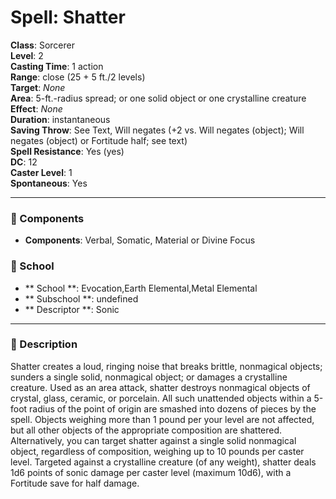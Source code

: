 
# Spell: Shatter
**Class**: Sorcerer  
**Level**: 2  
**Casting Time**: 1 action  
**Range**: close (25 + 5 ft./2 levels)  
**Target**: _None_  
**Area**: 5-ft.-radius spread; or one solid object or one crystalline creature  
**Effect**: _None_  
**Duration**: instantaneous  
**Saving Throw**: See Text, Will negates (+2 vs. Will negates (object); Will negates (object) or Fortitude half; see text)  
**Spell Resistance**: Yes (yes)  
**DC**: 12  
**Caster Level**: 1  
**Spontaneous**: Yes

---

### 🔮 Components
- **Components**: Verbal, Somatic, Material or Divine Focus

### 🏫 School
- ** School **: Evocation,Earth Elemental,Metal Elemental
- ** Subschool **: undefined
- ** Descriptor **: Sonic
---

### 📜 Description
Shatter creates a loud, ringing noise that breaks brittle, nonmagical objects; sunders a single solid, nonmagical object; or damages a crystalline creature. Used as an area attack, shatter destroys nonmagical objects of crystal, glass, ceramic, or porcelain. All such unattended objects within a 5-foot radius of the point of origin are smashed into dozens of pieces by the spell. Objects weighing more than 1 pound per your level are not affected, but all other objects of the appropriate composition are shattered. Alternatively, you can target shatter against a single solid nonmagical object, regardless of composition, weighing up to 10 pounds per caster level. Targeted against a crystalline creature (of any weight), shatter deals 1d6 points of sonic damage per caster level (maximum 10d6), with a Fortitude save for half damage.

